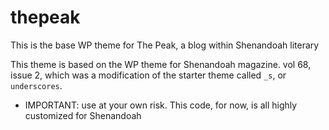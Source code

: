 

thepeak
===

This is the base WP theme for The Peak, a blog within Shenandoah literary 

This theme is based on the WP theme for Shenandoah magazine. vol 68, issue 2, which was a modification of the starter theme called `_s`, or `underscores`. 



* IMPORTANT: use at your own risk. This code, for now, is all highly customized for Shenandoah
  

